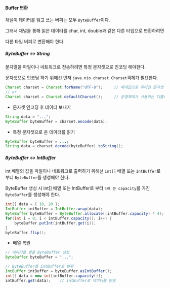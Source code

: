 #### Buffer 변환

채널이 데이터를 읽고 쓰는 버퍼는 모두 `ByteBuffer`이다.

그래서 채널을 통해 읽은 데이터를 char, int, double과 같은 다른 타입으로 변환하려면

다른 타입 버퍼로 변환해야 한다.

##### ByteBuffer <-> String

문자열을 파일이나 네트워크로 전송하려면 특정 문자셋으로 인코딩 해야한다.

문자셋으로 인코딩 하기 위해선 먼저 `java.nio.charset.Charset`객체가 필요한다.

```java
Charset charset = Charset.forName("UTF-8");     // 매개값으로 주어진 문자셋
// or
Charset charset = Charset.defaultCharset();     // 운영체제가 사용하는 디폴트 문자셋
```

- 문자셋 인코딩 후 데이터 보내기

```java
String data = "...";
ByteBuffer byteBuffer = charset.encode(data);
```

- 특정 문자셋으로 온 데이터를 읽기

```java
ByteBuffer byteBuffer = ...;
String data = charset.decode(byteBuffer).toString();
```

##### ByteBuffer <-> IntBuffer

int 배열의 값을 파일이나 네트워크로 출력하기 위해선 `int[]` 배열 또는 `IntBuffer`로 부터 `ByteBuffer`를 생성해야 한다.

ByteBuffer 생성 시 int[] 배열 또는 IntBuffer로 부터 `4배 큰 capacity`를 가진 `ByteBuffer`를 생성해야 한다.

```java
int[] data = { 10, 20 };
IntBuffer intBuffer = IntBuffer.wrap(data);
ByteBuffer byteBuffer = ByteBuffer.allocate((intBuffer.capacity) * 4);
for(int i = 0; i < intBuffer.capacity(); i++) {
    byteBuffer.putInt(intBuffer.get(i));
}
byteBuffer.flip();
```

- 배열 복원

```java
// 데이터를 받을 ByteBuffer 생성
ByteBuffer byteBuffer = "...";

// ByteBuffer를 intBuffer로 변환
IntBuffer intBuffer = byteBuffer.asIntBuffer();
int[] data = new int[intBuffer.capacity()];
intBuffer.get(data);    // intBuffer로 데이터를 받음
```